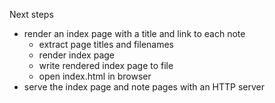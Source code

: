 Next steps

* render an index page with a title and link to each note
  * extract page titles and filenames
  * render index page
  * write rendered index page to file
  * open index.html in browser
* serve the index page and note pages with an HTTP server